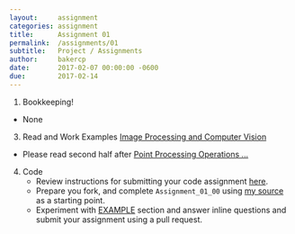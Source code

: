 ```yaml
---
layout:     assignment
categories: assignment
title:      Assignment 01
permalink:  /assignments/01
subtitle:   Project / Assignments
author:     bakercp
date:       2017-02-07 00:00:00 -0600
due:        2017-02-14
---
```


1. Bookkeeping!
  - None
3. Read and Work Examples [Image Processing and Computer Vision](http://openframeworks.cc/ofBook/chapters/image_processing_computer_vision.html)
  - Please read second half after [Point Processing Operations ...](http://openframeworks.cc/ofBook/chapters/image_processing_computer_vision.html#pointprocessingoperationsonimages)
4. Code
    - Review instructions for submitting your code assignment [here](https://github.com/SAIC-ATS/ARTTECH-3039-Spring-2017-Private/blob/master/README.md).
    - Prepare you fork, and complete `Assignment_01_00` using [my source](https://github.com/SAIC-ATS/ARTTECH-3039-Spring-2017-Private/tree/master/bakercp/Assignment_01_00/src) as a starting point.
    - Experiment with [EXAMPLE](https://github.com/SAIC-ATS/ARTTECH-3039-Spring-2017-Private/blob/master/bakercp/Assignment_01_00/src/ofApp.cpp#L72-L106) section and answer inline questions and submit your assignment using a pull request.
